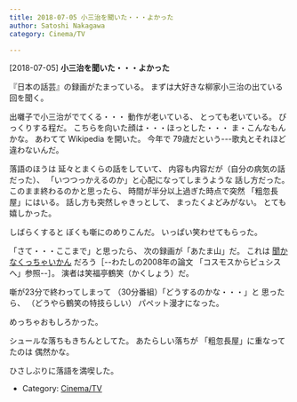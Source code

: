 ```yaml
---
title: 2018-07-05 小三治を聞いた・・・よかった
author: Satoshi Nakagawa
category: Cinema/TV

---
```


[2018-07-05] **小三治を聞いた・・・よかった** 

 『日本の話芸』の録画がたまっている。
まずは大好きな柳家小三治の出ている回を聞く。

 出囃子で小三治がでてくる・・・
動作が老いている、
とっても老いている。
びっくりする程だ。
こちらを向いた顔は・・・ほっとした・・・
ま・こんなもんかな。
あわてて
Wikipedia を開いた。
今年で
79歳だという---歌丸とそれほど違わないんだ。

 落語のほうは
延々とまくらの話をしていて、
内容も内容だが（自分の病気の話だった）、
「いつつっかえるのか」と心配になってしまうような
話し方だった。
このまま終わるのかと思ったら、
時間が半分以上過ぎた時点で突然
「粗忽長屋」にはいる。
話し方も突然しゃきっとして、
まったくよどみがない。
とても嬉しかった。

 しばらくすると
ぼくも噺にのめりこんだ。
いっぱい笑わせてもらった。

<!--more-->

 「さて・・・ここまで」と思ったら、
次の録画が「あたま山」だ。
これは
[聞かなくっちゃいかん](/~satoshi/anthrop/class/develpment/atamayama.html)
だろう［--わたしの2008年の論文
「コスモスからピュシスへ」参照--］。
演者は笑福亭鶴笑（かくしょう）だ。

 噺が23分で終わってしまって
（30分番組）「どうするのかな・・・」と
思ったら、
（どうやら鶴笑の特技らしい）
パペット漫才になった。

 めっちゃおもしろかった。

 シュールな落ちもきちんとしてた。
あたらしい落ちが
「粗忽長屋」に重なってたのは
偶然かな。

 ひさしぶりに落語を満喫した。

- Category: [Cinema/TV](https://merapano.github.io/categories.html#Cinema/TV)

